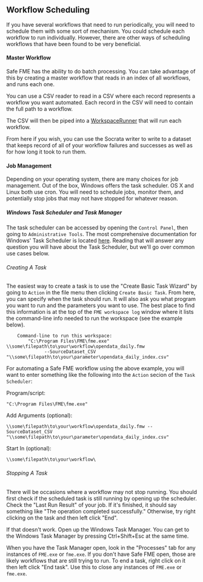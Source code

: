 ## Workflow Scheduling

If you have several workflows that need to run periodically, you will need to schedule them with some sort of mechanism.  You could schedule each workflow to run individually. However, there are other ways of scheduling workflows that have been found to be very beneficial.

#### Master Workflow

Safe FME has the ability to do batch processing. You can take advantage of this by creating a master workflow that reads in an index of all workflows, and runs each one.

You can use a CSV reader to read in a CSV where each record represents a workflow you want automated. Each record in the CSV will need to contain the full path to a workflow.

The CSV will then be piped into a [WorkspaceRunner](http://docs.safe.com/fme/html/FME_Transformers/FME_Transformers.htm#Transformers/workspacerunner.htm) that will run each workflow.

From here if you wish, you can use the Socrata writer to write to a dataset that keeps record of all of your workflow failures and successes as well as for how long it took to run them.

#### Job Management

Depending on your operating system, there are many choices for job management. Out of the box, Windows offers the task scheduler. OS X and Linux both use cron. You will need to schedule jobs, monitor them, and potentially stop jobs that may not have stopped for whatever reason. 

##### Windows Task Scheduler and Task Manager

The task scheduler can be accessed by opening the `Control Panel`, then going to `Administrative Tools`. The most comprehensive documentation for Windows' Task Scheduler is located [here](https://msdn.microsoft.com/en-us/library/windows/desktop/aa383614(v=vs.85).aspx). Reading that will answer any question you will have about the Task Scheduler, but we'll go over common use cases below.


###### Creating A Task

The easiest way to create a task is to use the "Create Basic Task Wizard" by going to `Action` in the file menu then clicking `Create Basic Task`. From here, you can specify when the task should run. It will also ask you what program you want to run and the parameters you want to use. The best place to find this information is at the top of the `FME workspace log` window where it lists the command-line info needed to run the workspace (see the example below). 
```
    Command-line to run this workspace:
        "C:\Program Files\FME\fme.exe" \\some\filepath\to\your\workflow\opendata_daily.fmw
              --SourceDataset_CSV "\\some\filepath\to\your\parameter\opendata_daily_index.csv"
```
For automating a Safe FME workflow using the above example, you will want to enter something like the following into the `Action` secion of the `Task Scheduler`: 

Program/script:

`"C:\Program Files\FME\fme.exe"`

Add Arguments (optional):

`\\some\filepath\to\your\workflow\opendata_daily.fmw --SourceDataset_CSV "\\some\filepath\to\your\parameter\opendata_daily_index.csv"`

Start In (optional):

`\\some\filepath\to\your\workflow\`

###### Stopping A Task

There will be occasions where a workflow may not stop running. You should first check if the scheduled task is still running by opening up the scheduler. Check the "Last Run Result" of your job. If it's finished, it should say something like "The operation completed successfully." Otherwise, try right clicking on the task and then left click "End".

If that doesn't work. Open up the Windows Task Manager. You can get to the Windows Task Manager by pressing Ctrl+Shift+Esc at the same time.

When you have the Task Manager open, look in the "Processes" tab for any instances of `FME.exe` or `fme.exe`. If you don't have Safe FME open, those are likely workflows that are still trying to run. To end a task, right click on it then left click "End task". Use this to close any instances of `FME.exe` or `fme.exe`.   
